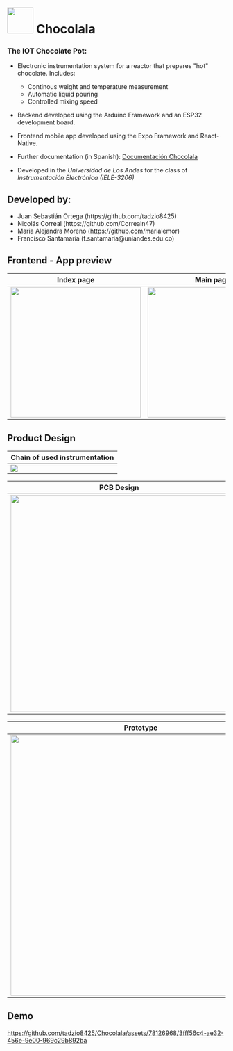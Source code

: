 <div>
  <h1> <img src="https://user-images.githubusercontent.com/78126968/234594215-d0c43b21-d4d9-4227-b0b2-731071334418.png" width="60" height="60"> Chocolala  </h1>
</div>

### The IOT Chocolate Pot:

- Electronic instrumentation system for a reactor that prepares "hot" chocolate. Includes:
  - Continous weight and temperature measurement
  - Automatic liquid pouring
  - Controlled mixing speed
- Backend developed using the Arduino Framework and an ESP32 development board.
- Frontend mobile app developed using the Expo Framework and React-Native.
- Further documentation (in Spanish): [Documentación Chocolala](https://github.com/tadzio8425/Chocolala/files/12207769/Instrumentacion__Datasheet_Balanza.pdf)

- Developed in the *Universidad de Los Andes* for the class of *Instrumentación Electrónica (IELE-3206)*

## Developed by: 
<ul>
  <li>Juan Sebastián Ortega (https://github.com/tadzio8425)</li>
  <li>Nicolás Correal (https://github.com/Correaln47)</li>
  <li>Maria Alejandra Moreno (https://github.com/marialemor)</li>
  <li>Francisco Santamaría (f.santamaria@uniandes.edu.co)</li>
</ul>


## Frontend - App preview
| Index page | Main page |
| --- | --- |
|   <img src="https://github.com/tadzio8425/Chocolala/assets/78126968/5d67af84-6d45-458d-a086-fabe1994e44b" width="300"/>|<img src="https://github.com/tadzio8425/Chocolala/assets/78126968/3073cb62-d622-4b03-bc77-c55ee8cd5fa2" width="300"/>|

## Product Design

| Chain of used instrumentation |
| --- |
|   <img src="https://github.com/tadzio8425/Chocolala/assets/78126968/ee768fe4-073b-40b3-95ec-0e36cf12214d"/>|


| PCB Design | PCB Prototype |
| --- | --- |
|<img src="https://github.com/tadzio8425/Chocolala/assets/78126968/38e62e73-ac06-4bfc-97c6-a7f080093dc6" width="500" />|<img src="https://github.com/tadzio8425/Chocolala/assets/78126968/609e0be7-3372-456a-a45b-a2b6723ee2d2"  width="500"/>|

| Prototype|
| --- |
|   <img src="https://github.com/tadzio8425/Chocolala/assets/78126968/8b8e66c2-c5fe-4dca-9d76-0ee1bb0ddd50" width="600"/>|

## Demo


https://github.com/tadzio8425/Chocolala/assets/78126968/3fff56c4-ae32-456e-9e00-969c29b892ba





